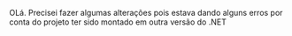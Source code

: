 OLá. 
Precisei fazer algumas alterações pois estava dando alguns erros por conta do projeto ter sido montado em outra versão do .NET
